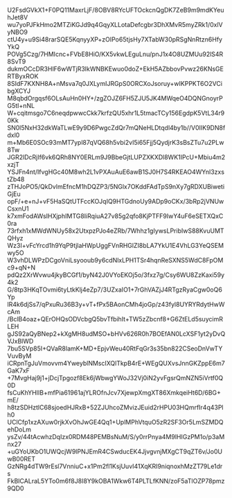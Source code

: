 U2FsdGVkX1+F0PQ11MaxrLjF/8OBV8RYcUFTOckcnQgDK7ZeB9m9mdKYeuhJet8V
wu7yoPJFkHmo2MTZiKGJd9q4GqyXLLotaDefcgbr3DhXMvR5myZRk1/0xlVyNBO9
ctU4y+u9Si48rarSQE5KqnyyXP+zOIPo65tjsHy7XTabW30pRSgNnRtzn6HfyYkQ
POVg5Czg/7HMIcnc+FVbE8HiO/KX5vkwLEguLnu/pnJ1x4O8UZMUu92lS4R8SvT9
dukmOCcDR3HlF6wWTjR3IkWNBKEwuo0doZ+EkH5AZbbovPvwz26KNsGERTByxROK
8SIdF7KXNH8A+nMsva7q0JXLymIJRGpS0ORCXoJsoruy+wIKPPKT6O2VCibgXCYJ
M8qbdOrgqsf6OLsAuHn0HY+/zgZOJZ6FH5ZJU5JK4MWqeO4DQNGnoyrPG5tI+nNL
W+cqitmsgo7C6neqdpwwcCkk7krfzQU5xhr1L5tmacTCy156EgdpK5VtL34r90Kk
SN0l5NxH32dkWaTLwE9y9D6PwgcZdQr7mQNeHLDtqdl4by1b//V0IIK9DN8fdxl0
m+Mb6E0SOc93mMT7ypl87qVQ68h5vbi2vI5i65Fjj5QydjrK3sBsZTu7u2PLw8Tw
JGR2lDcRjIf6vk6QRh8NY0ERLm9J9BbeGjtLUPZXKXDl8WK1IPcU+Mbiu4m2xzjT
YSJFn4nt/IfvgHGc40M8wh2L1vPXAuAuE6awB1SJ0H7S4RKEAO4WYnl3zxstZb48
zTHJoPO5/QkDvlmEfncM1hDQZP3/5NGlx7OKddFAdTpS9nXy7gRDXUBiwetiGjEu
opF/+e+nJ+vF5HaSQtUTFccKOJqIQ9HTGdnoUy9ADp9oCKx/3bRp2jVNUwCsxnU1
k7xmFodAWsIHXjphIMTG8IiRqiuA27v85g2qfo8KjPTFF9IwY4uF6eSETXQxC0ra
73rfxh1xMWdWNUy58x2UtxpzPJo4eZRb/7Whhz1gIywsLPribIwS88KvuUMTQHyz
Wz3I+vFcYrcd1h9YqP9tjlaHWpUggFVnRHGlZI8bLA7YkU1E4VhLG3YeQSEMwy5O
W3vhDLWPzDCgoVniLsyooub9y6cdNlxLPH1TSr4hqnReSXNS5WdC8FpOMc9+qN+N
pdQz2XrWvwu4jkyBCGf1/byN42J0VYoEKOj5o/3fxz7g/Csy6WU8ZzKaxi59y4k2
G/8tp3HKqTOvmi6tyLtkKlj4eZp7/3UZxaIO1+7rGhVAZjJ4RTgzRyaCgw0oQ6Yp
lR4k6djSs7/qPxuRu36B3y+vT+fPx5BAonCMh4joGp/z43fyl8UYRYRdytHwWcAm
/BclB4oaz+QErOHQsODVcbgQ5bvTfbihIt+TW5zZbcnf8+G6ZtELd5suycimRLEH
gJS92aQyBNep2+kXgMH8udMSO+bHVv626R0h7BOEfAN0LcXSF1yt2yDvQVJxBlWD
7bu5SVp85I+QVaR8lamK+MD+EpjvWeu40RtFqGr3s35bn822CSeoDnVwTYVuvByM
iCRpnTgJuVmovvm4YweyblNMscIXQlTkpB4rE+WEgQUXvsJnnGKZppE6m7GaK7xF
+7MvgHaj9j1+jDcjTpgozf8Ek6jWbwgYWoJ32Vj0iN2yvFgsrQmNZN5iVrtf0Q0D
fsCuKhYHIIB+mfPia61961ajYLROfnJcv7XjewpXmgXT86XmkqeiHt6D/6BG+mE/
h8tzSDHztlC68sjoedHJRxB+52ZJUhcoZMvizJEuid2rHPU03HQmrfIr4q43Plh0
UClCfp1xzAXuw0rjkXvOhJwGE4Qq1+UplMPhVtquO5zR2SF3Or5LmSZMDQehDoLm
ysZv/44tAcwhzDqIzx0RDM48PEMBsNuM/S/y0rrPnya4M9lHIGzPM1o/p3aMnx27
+uGYoUKbO1UWQcjW9lPNJEmR4CSwducEK4JjvgvnjMXgCT9qZT6v/Jo0UwB00RET
GzNRg4dTW9rEsl7VnniuC+x1Pm2fl1KsjUuvI41XqKRI9niqnoxhMzZT79Le1drs
FkBICALraL5YTo0m6f8J8I8Y9kOBA1Wkw6T4PLTLfKNN/zoF5aTlOZP78pmz9QD0
